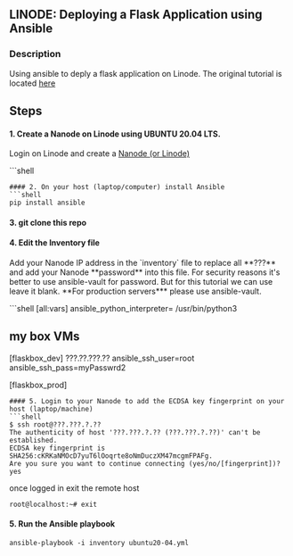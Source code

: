 
## LINODE: Deploying a Flask Application using Ansible


### Description
<p>
  Using ansible to deply a flask application on Linode. The original tutorial is located <a href="https://www.linode.com/docs/development/python/flask-and-gunicorn-on-ubuntu/" target="_blank">here</a>
</p>

## Steps

#### 1. Create a Nanode on Linode using UBUNTU 20.04 LTS.
<p>
  Login on Linode and create a <a href="https://cloud.linode.com/linodes/create" target="_blank">Nanode (or Linode)</a>
</p>
```shell 

```
#### 2. On your host (laptop/computer) install Ansible
```shell 
pip install ansible
```
#### 3. git clone this repo

#### 4. Edit the Inventory file
<p>
 Add your Nanode IP address in the `inventory` file to replace all **???** and add your Nanode **password** into this file. For security reasons it's better to use ansible-vault for password. But for this tutorial we can use leave it blank. **For production servers*** please use ansible-vault.
</p>
```shell 
[all:vars]
ansible_python_interpreter= /usr/bin/python3

## my box VMs ##
[flaskbox_dev]
???.??.???.?? ansible_ssh_user=root ansible_ssh_pass=myPasswrd2

[flaskbox_prod]
```
#### 5. Login to your Nanode to add the ECDSA key fingerprint on your host (laptop/machine)
```shell 
$ ssh root@???.???.?.??
The authenticity of host '???.???.?.?? (???.???.?.??)' can't be established.
ECDSA key fingerprint is SHA256:cKRKaNMOcD7yuT6lOoqrte8oNmDuczXM47mcgmFPAFg.
Are you sure you want to continue connecting (yes/no/[fingerprint])? yes
```
once logged in exit the remote host
```shell 
root@localhost:~# exit
```

#### 5. Run the Ansible playbook
```shell 
ansible-playbook -i inventory ubuntu20-04.yml 
```
